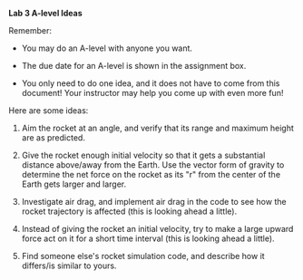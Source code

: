 **Lab 3 A-level Ideas**

Remember:

-   You may do an A-level with anyone you want.

-   The due date for an A-level is shown in the assignment box.

-   You only need to do one idea, and it does not have to come from this
    document! Your instructor may help you come up with even more fun!

Here are some ideas:

1)  Aim the rocket at an angle, and verify that its range and maximum
    height are as predicted.

2)  Give the rocket enough initial velocity so that it gets a
    substantial distance above/away from the Earth. Use the vector form
    of gravity to determine the net force on the rocket as its "r" from
    the center of the Earth gets larger and larger.

3)  Investigate air drag, and implement air drag in the code to see how
    the rocket trajectory is affected (this is looking ahead a little).

4)  Instead of giving the rocket an initial velocity, try to make a
    large upward force act on it for a short time interval (this is
    looking ahead a little).

5)  Find someone else's rocket simulation code, and describe how it
    differs/is similar to yours.
